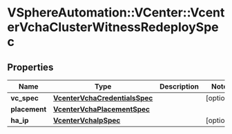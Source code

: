 # VSphereAutomation::VCenter::VcenterVchaClusterWitnessRedeploySpec

## Properties
Name | Type | Description | Notes
------------ | ------------- | ------------- | -------------
**vc_spec** | [**VcenterVchaCredentialsSpec**](VcenterVchaCredentialsSpec.md) |  | [optional] 
**placement** | [**VcenterVchaPlacementSpec**](VcenterVchaPlacementSpec.md) |  | 
**ha_ip** | [**VcenterVchaIpSpec**](VcenterVchaIpSpec.md) |  | [optional] 



